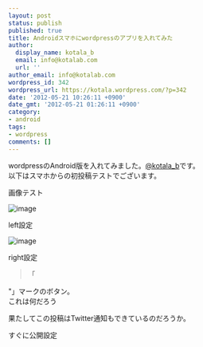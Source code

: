 ```yaml
---
layout: post
status: publish
published: true
title: Androidスマホにwordpressのアプリを入れてみた
author:
  display_name: kotala_b
  email: info@kotalab.com
  url: ''
author_email: info@kotalab.com
wordpress_id: 342
wordpress_url: https://kotala.wordpress.com/?p=342
date: '2012-05-21 10:26:11 +0900'
date_gmt: '2012-05-21 01:26:11 +0900'
category:
- android
tags:
- wordpress
comments: []
---
```

<p>wordpressのAndroid版を入れてみました。<a href="https://twitter.com/kotala_b">@kotala_b</a>です。<br />
以下はスマホからの初投稿テストでございます。<br />
<!--more--></p>
<p>画像テスト</p>
<p><img title="1337563106494.jpg" class="alignleft" alt="image" src="https://kotala.files.wordpress.com/2012/05/wpid-1337563106494.jpg" /></p>
<p>left設定</p>
<p><img title="2012-05-21-10-18-23_deco.png" class="alignright" alt="image" src="https://kotala.files.wordpress.com/2012/05/wpid-2012-05-21-10-18-23_deco.png" /></p>
<p>right設定</p>
<blockquote><p>「</p>
</blockquote>
<p>"」マークのボタン。<br />
これは何だろう</p>
<p>果たしてこの投稿はTwitter通知もできているのだろうか。</p>
<p>すぐに公開設定</p>
